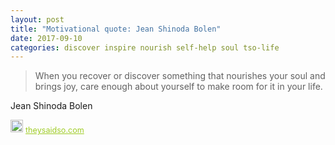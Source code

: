 ```yaml
---
layout: post
title: "Motivational quote: Jean Shinoda Bolen"
date: 2017-09-10
categories: discover inspire nourish self-help soul tso-life
---
```

> When you recover or discover something that nourishes your soul and brings joy, care enough about yourself to make room for it in your life.

Jean Shinoda Bolen

<span style="z-index:50;font-size:0.9em;"><img src="https://theysaidso.com/branding/theysaidso.png" height="20" width="20" alt="theysaidso.com"/><a href="https://theysaidso.com" title="Powered by quotes from theysaidso.com" style="color: #9fcc25; margin-left: 4px; vertical-align: middle;">theysaidso.com</a></span>
